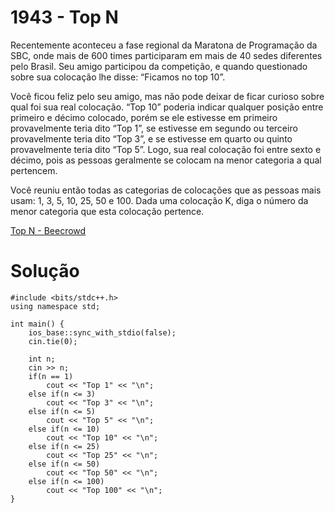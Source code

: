 # 1943 - Top N

Recentemente aconteceu a fase regional da Maratona de Programação da SBC, onde mais de 600 times participaram em mais de 40 sedes diferentes pelo Brasil. Seu amigo participou da competição, e quando questionado sobre sua colocação lhe disse: “Ficamos no top 10”.

Você ficou feliz pelo seu amigo, mas não pode deixar de ficar curioso sobre qual foi sua real colocação. “Top 10” poderia indicar qualquer posição entre primeiro e décimo colocado, porém se ele estivesse em primeiro provavelmente teria dito “Top 1”, se estivesse em segundo ou terceiro provavelmente teria dito “Top 3”, e se estivesse em quarto ou quinto provavelmente teria dito “Top 5”. Logo, sua real colocação foi entre sexto e décimo, pois as pessoas geralmente se colocam na menor categoria a qual pertencem.

Você reuniu então todas as categorias de colocações que as pessoas mais usam: 1, 3, 5, 10, 25, 50 e 100. Dada uma colocação K, diga o número da menor categoria que esta colocação pertence.

[Top N - Beecrowd](https://www.beecrowd.com.br/judge/pt/problems/view/1943)

# Solução

```
#include <bits/stdc++.h>
using namespace std;

int main() {
    ios_base::sync_with_stdio(false);
    cin.tie(0);

    int n;
    cin >> n;
    if(n == 1)
        cout << "Top 1" << "\n";
    else if(n <= 3)
        cout << "Top 3" << "\n";
    else if(n <= 5)
        cout << "Top 5" << "\n";
    else if(n <= 10)
        cout << "Top 10" << "\n";
    else if(n <= 25)
        cout << "Top 25" << "\n";
    else if(n <= 50)
        cout << "Top 50" << "\n";
    else if(n <= 100)
        cout << "Top 100" << "\n";
}
```
